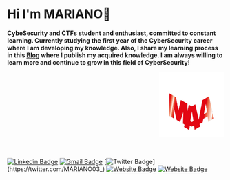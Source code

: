 # Hi I'm MARIANO👋



**CybeSecurity and CTFs student and enthusiast, committed to constant learning. Currently studying the first year of the CyberSecurity career where I am developing my knowledge. Also, I share my learning process in this [Blog](https://0mariano.github.io) where I publish my acquired knowledge. I am always willing to learn more and continue to grow in this field of CyberSecurity!**




<p align="right"><a href="https://0mariano.github.io"><img width="30%" src="./images/maa.png" /></a></p> 

<br />





[![Linkedin Badge](https://img.shields.io/badge/-Contact%20me%20through%20LinkedIn-blue?style=flat&logo=Linkedin&logoColor=white&link=https://www.linkedin.com/in/mariano-alfonso-667a6022/)](https://www.linkedin.com/in/mariano-alfonso-667a60226/)
[![Gmail Badge](https://img.shields.io/badge/-Contact%20me%20through%20Email-fa5c00?style=flat&logo=Gmail&logoColor=white&link=mailto:marianoalfonso80@gmail.com)](mailto:marianoalfonso80@gmail.com)
[![Twitter Badge](https://img.shields.io/badge/-Follow%20Me-1ca0f1?style=flat&labelColor=1ca0f1&logo=twitter&logoColor=white&link=https://twitter.com/MARIANO03_)](https://twitter.com/MARIANO03_)
[![Website Badge](https://img.shields.io/badge/-Visit%20my%15PortFolio-fa0400?style=flat&logo=Google-Chrome&logoColor=white&link=https://beacons.ai/marianoalfonso)](https://beacons.ai/marianoalfonso)
[![Website Badge](https://img.shields.io/badge/-Visit%20my%20Blog-f75c02?style=flat&logo=Google-Chrome&logoColor=white&link=https://0mariano.github.io)](https://0mariano.github.io)
